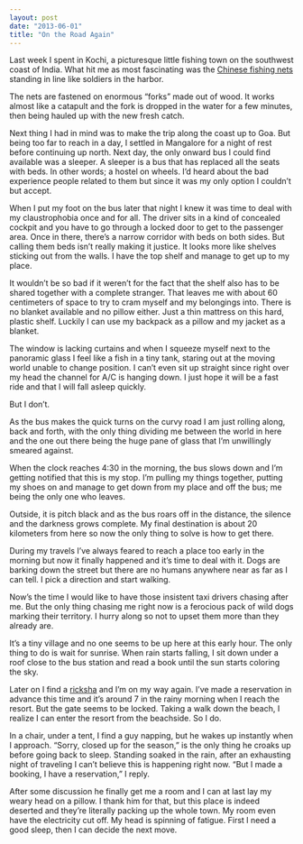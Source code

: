 ```yaml
---
layout: post
date: "2013-06-01"
title: "On the Road Again"
---
```


Last week I spent in Kochi, a picturesque little fishing town on the southwest coast of India. What hit me as most fascinating was the [Chinese fishing nets](https://www.google.se/search?q=chinese+fishing+nets+kochi&es_sm=91&source=lnms&tbm=isch&sa=X&ei=V4lyU7beEaGTywOppYDwBA&ved=0CAgQ_AUoAQ&biw=1440&bih=802) standing in line like soldiers in the harbor.

The nets are fastened on enormous “forks” made out of wood. It works almost like a catapult and the fork is dropped in the water for a few minutes, then being hauled up with the new fresh catch.

Next thing I had in mind was to make the trip along the coast up to Goa. But being too far to reach in a day, I settled in Mangalore for a night of rest before continuing up north. Next day, the only onward bus I could find available was a sleeper. A sleeper is a bus that has replaced all the seats with beds. In other words; a hostel on wheels. I’d heard about the bad experience people related to them but since it was my only option I couldn’t but accept.

When I put my foot on the bus later that night I knew it was time to deal with my claustrophobia once and for all. The driver sits in a kind of concealed cockpit and you have to go through a  locked door to get to the passenger area. Once in there, there’s a narrow corridor with beds on both sides. But calling them beds isn’t really making it justice. It looks more like shelves sticking out from the walls. I have the top shelf and manage to get up to my place.

It wouldn’t be so bad if it weren’t for the fact that the shelf also has to be shared together with a complete stranger. That leaves me with about 60 centimeters of space to try to cram myself and my belongings into. There is no blanket available and no pillow either. Just a thin mattress on this hard, plastic shelf. Luckily I can use my backpack as a pillow and my jacket as a blanket.

The window is lacking curtains and when I squeeze myself next to the panoramic glass I feel like a fish in a tiny tank, staring out at the moving world unable to change position. I can’t even sit up straight since right over my head the channel for A/C is hanging down. I just hope it will be a fast ride and that I will fall asleep quickly.

But I don’t.

As the bus makes the quick turns on the curvy road I am just rolling along, back and forth, with the only thing dividing me between the world in here and the one out there being the huge pane of glass that I’m unwillingly smeared against.

When the clock reaches 4:30 in the morning, the bus slows down and I’m getting notified that this is my stop. I’m pulling my things together, putting my shoes on and manage to get down from my place and off the bus; me being the only one who leaves.

Outside, it is pitch black and as the bus roars off in the distance, the silence and the darkness grows complete. My final destination is about 20 kilometers from here so now the only thing to solve is how to get there.

During my travels I’ve always feared to reach a place too early in the morning but now it finally happened and it’s time to deal with it. Dogs are barking down the street but there are no humans anywhere near as far as I can tell. I pick a direction and start walking.

Now’s the time I would like to have those insistent taxi drivers chasing after me. But the only thing chasing me right now is a ferocious pack of wild dogs marking their territory. I hurry along so not to upset them more than they already are.

It’s a tiny village and no one seems to be up here at this early hour. The only thing to do is wait for sunrise. When rain starts falling, I sit down under a roof close to the bus station and read a book until the sun starts coloring the sky.

Later on I find a [ricksha](https://www.google.com/search?q=india+rickshaw&es_sm=91&tbm=isch&tbo=u&source=univ&sa=X&ei=wnyDU8rGN4WK4gT-xICgBQ&ved=0CCwQsAQ&biw=1364&bih=670) and I’m on my way again. I’ve made a reservation in advance this time and it’s around 7 in the rainy morning when I reach the resort. But the gate seems to be locked. Taking a walk down the beach, I realize I can enter the resort from the beachside. So I do.

In a chair, under a tent, I find a guy napping, but he wakes up instantly when I approach. “Sorry, closed up for the season,” is the only thing he croaks up before going back to sleep. Standing soaked in the rain, after an exhausting night of traveling I can’t believe this is happening right now. “But I made a booking, I have a reservation,” I reply.

After some discussion he finally get me a room and I can at last lay my weary head on a pillow. I thank him for that, but this place is indeed deserted and they’re literally packing up the whole town. My room even have the electricity cut off. My head is spinning of fatigue. First I need a good sleep, then I can decide the next move.
